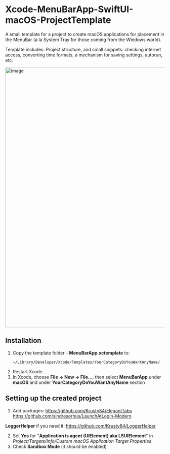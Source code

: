 # Xcode-MenuBarApp-SwiftUI-macOS-ProjectTemplate

A small template for a project to create macOS applications for placement in the MenuBar (a la System Tray for those coming from the Windows world).

Template includes: Project structure, and small snippets: checking internet access, converting time formats, a mechanism for saving settings, autorun, etc.

<img width="819" alt="image" src="https://github.com/user-attachments/assets/0f0444b1-dcd5-4228-bb90-885c32de16e4" />

## Installation

1. Copy the template folder - **MenuBarApp.xctemplate** to:
   ```
   ~/Library/Developer/Xcode/Templates/YourCategoryDoYouWantAnyName/
   ```
2. Restart Xcode.
3. In Xcode, choose **File → New → File…**, then select **MenuBarApp** under **macOS** and under **YourCategoryDoYouWantAnyName** section

## Setting up the created project 

1. Add packages:
https://github.com/Krusty84/ElegantTabs
https://github.com/sindresorhus/LaunchAtLogin-Modern

**LoggerHelper** if you need it: https://github.com/Krusty84/LoggerHelper

2. Set **Yes** for "**Application is agent (UIElement) aka LSUIElement**" in *Project/Targets/Info/Custom macOS Application Target Properties*
3. Check **Sandbox Mode** (it should be enabled)

